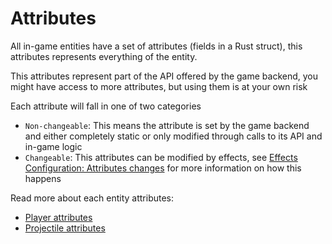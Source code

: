 # Attributes

All in-game entities have a set of attributes (fields in a Rust struct), this attributes represents everything of the entity.

This attributes represent part of the API offered by the game backend, you might have access to more attributes, but using them is at your own risk

Each attribute will fall in one of two categories
- `Non-changeable`: This means the attribute is set by the game backend and either completely static or only modified through calls to its API and in-game logic
- `Changeable`: This attributes can be modified by effects, see [Effects Configuration: Attributes changes](../configuration/effects.md) for more information on how this happens

Read more about each entity attributes:
- [Player attributes](./players.md)
- [Projectile attributes](./projectiles.md)
